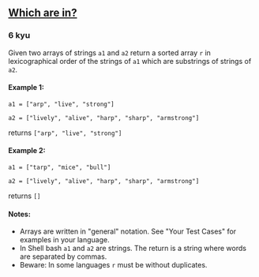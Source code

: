 <h2><a href=https://www.codewars.com/kata/550554fd08b86f84fe000a58/train/javascript target="_blank">Which are  in?</a></h2><h3>6 kyu</h3><p>Given two arrays of strings <code>a1</code> and <code>a2</code> return a sorted array <code>r</code> in lexicographical order of the strings of <code>a1</code> which are substrings of strings of <code>a2</code>.</p><h4 id="example-1">Example 1:</h4><p><code>a1 = ["arp", "live", "strong"]</code></p><p><code>a2 = ["lively", "alive", "harp", "sharp", "armstrong"]</code></p><p>returns <code>["arp", "live", "strong"]</code></p><h4 id="example-2">Example 2:</h4><p><code>a1 = ["tarp", "mice", "bull"]</code></p><p><code>a2 = ["lively", "alive", "harp", "sharp", "armstrong"]</code></p><p>returns <code>[]</code></p><h4 id="notes">Notes:</h4><ul><li>Arrays are written in "general" notation. See "Your Test Cases" for examples in your language.</li><li>In Shell bash <code>a1</code> and <code>a2</code> are strings. The return is a string where words are separated by commas.</li><li>Beware: In some languages <code>r</code> must be without duplicates.</li></ul>